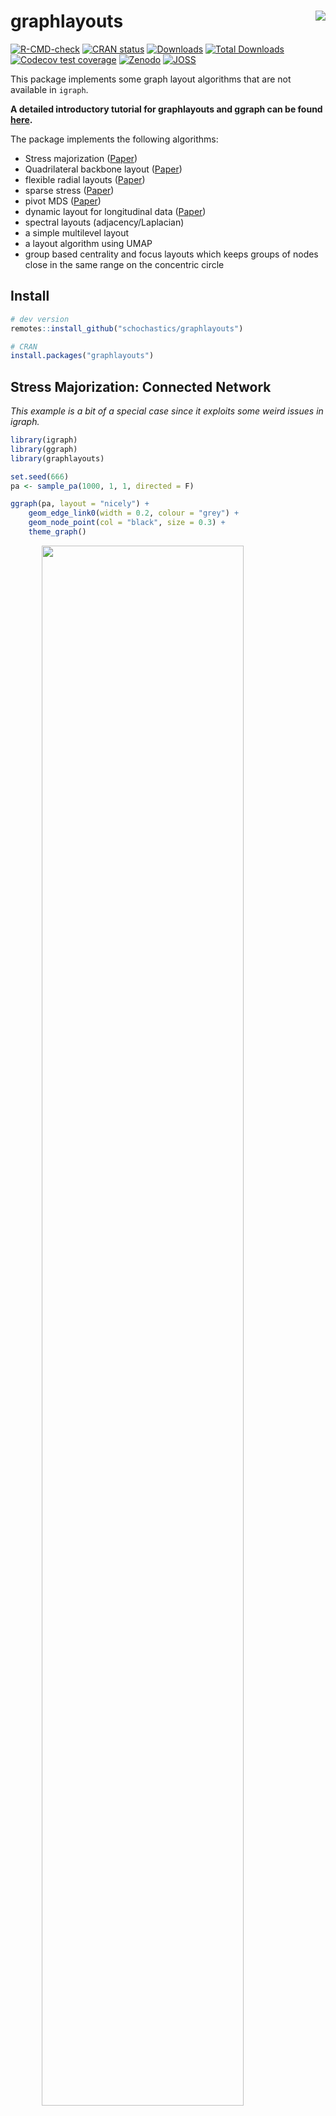 
<!-- README.md is generated from README.Rmd. Please edit that file -->

# graphlayouts <img src="man/figures/logo.png" align="right"/>

[![R-CMD-check](https://github.com/schochastics/graphlayouts/workflows/R-CMD-check/badge.svg)](https://github.com/schochastics/graphlayouts/actions)
[![CRAN
status](https://www.r-pkg.org/badges/version/graphlayouts)](https://cran.r-project.org/package=graphlayouts)
[![Downloads](https://cranlogs.r-pkg.org/badges/graphlayouts)](https://CRAN.R-project.org/package=graphlayouts)
[![Total
Downloads](https://cranlogs.r-pkg.org/badges/grand-total/graphlayouts)](https://CRAN.R-project.org/package=graphlayouts)
[![Codecov test
coverage](https://codecov.io/gh/schochastics/graphlayouts/branch/main/graph/badge.svg)](https://app.codecov.io/gh/schochastics/graphlayouts?branch=main)
[![Zenodo](https://zenodo.org/badge/DOI/10.5281/zenodo.7870213.svg)](https://doi.org/10.5281/zenodo.7870213)
[![JOSS](https://joss.theoj.org/papers/10.21105/joss.05238/status.svg)](https://doi.org/10.21105/joss.05238)

This package implements some graph layout algorithms that are not
available in `igraph`.

**A detailed introductory tutorial for graphlayouts and ggraph can be
found [here](https://www.mr.schochastics.net/material/netVizR/).**

The package implements the following algorithms:

-   Stress majorization
    ([Paper](https://graphviz.gitlab.io/_pages/Documentation/GKN04.pdf))
-   Quadrilateral backbone layout
    ([Paper](https://jgaa.info/accepted/2015/NocajOrtmannBrandes2015.19.2.pdf))
-   flexible radial layouts
    ([Paper](https://jgaa.info/accepted/2011/BrandesPich2011.15.1.pdf))
-   sparse stress ([Paper](https://arxiv.org/abs/1608.08909))
-   pivot MDS
    ([Paper](https://kops.uni-konstanz.de/bitstream/handle/123456789/5741/bp_empmdsld_06.pdf?sequence=1&isAllowed=y))
-   dynamic layout for longitudinal data
    ([Paper](https://kops.uni-konstanz.de/bitstream/handle/123456789/20924/Brandes_209246.pdf?sequence=2))
-   spectral layouts (adjacency/Laplacian)
-   a simple multilevel layout
-   a layout algorithm using UMAP
-   group based centrality and focus layouts which keeps groups of nodes
    close in the same range on the concentric circle

## Install

``` r
# dev version
remotes::install_github("schochastics/graphlayouts")

# CRAN
install.packages("graphlayouts")
```

## Stress Majorization: Connected Network

*This example is a bit of a special case since it exploits some weird
issues in igraph.*

``` r
library(igraph)
library(ggraph)
library(graphlayouts)

set.seed(666)
pa <- sample_pa(1000, 1, 1, directed = F)

ggraph(pa, layout = "nicely") +
    geom_edge_link0(width = 0.2, colour = "grey") +
    geom_node_point(col = "black", size = 0.3) +
    theme_graph()
```

<img src="man/figures/README-example-1.png" width="80%" style="display: block; margin: auto;" />

``` r
ggraph(pa, layout = "stress") +
    geom_edge_link0(width = 0.2, colour = "grey") +
    geom_node_point(col = "black", size = 0.3) +
    theme_graph()
```

<img src="man/figures/README-example-2.png" width="80%" style="display: block; margin: auto;" />

## Stress Majorization: Unconnected Network

Stress majorization also works for networks with several components. It
relies on a bin packing algorithm to efficiently put the components in a
rectangle, rather than a circle.

``` r
set.seed(666)
g <- disjoint_union(
    sample_pa(10, directed = FALSE),
    sample_pa(20, directed = FALSE),
    sample_pa(30, directed = FALSE),
    sample_pa(40, directed = FALSE),
    sample_pa(50, directed = FALSE),
    sample_pa(60, directed = FALSE),
    sample_pa(80, directed = FALSE)
)

ggraph(g, layout = "nicely") +
    geom_edge_link0() +
    geom_node_point() +
    theme_graph()
```

<img src="man/figures/README-example_un-1.png" width="80%" style="display: block; margin: auto;" />

``` r
ggraph(g, layout = "stress", bbox = 40) +
    geom_edge_link0() +
    geom_node_point() +
    theme_graph()
```

<img src="man/figures/README-example_un-2.png" width="80%" style="display: block; margin: auto;" />

## Backbone Layout

Backbone layouts are helpful for drawing hairballs.

``` r
set.seed(665)
# create network with a group structure
g <- sample_islands(9, 40, 0.4, 15)
g <- simplify(g)
V(g)$grp <- as.character(rep(1:9, each = 40))

ggraph(g, layout = "stress") +
    geom_edge_link0(colour = rgb(0, 0, 0, 0.5), width = 0.1) +
    geom_node_point(aes(col = grp)) +
    scale_color_brewer(palette = "Set1") +
    theme_graph() +
    theme(legend.position = "none")
```

<img src="man/figures/README-hairball-1.png" width="80%" style="display: block; margin: auto;" />

The backbone layout helps to uncover potential group structures based on
edge embeddedness and puts more emphasis on this structure in the
layout.

To use the function, you need to install the package `oaqc`

``` r
install.packages("oaqc")
```

``` r
bb <- layout_as_backbone(g, keep = 0.4)
E(g)$col <- F
E(g)$col[bb$backbone] <- T

ggraph(g, layout = "manual", x = bb$xy[, 1], y = bb$xy[, 2]) +
    geom_edge_link0(aes(col = col), width = 0.1) +
    geom_node_point(aes(col = grp)) +
    scale_color_brewer(palette = "Set1") +
    scale_edge_color_manual(values = c(rgb(0, 0, 0, 0.3), rgb(0, 0, 0, 1))) +
    theme_graph() +
    theme(legend.position = "none")
```

<img src="man/figures/README-backbone-1.png" width="80%" style="display: block; margin: auto;" />

## Radial Layout with Focal Node

The function `layout_with_focus()` creates a radial layout around a
focal node. All nodes with the same distance from the focal node are on
the same circle.

``` r
library(igraphdata)
library(patchwork)
data("karate")

p1 <- ggraph(karate, layout = "focus", focus = 1) +
    draw_circle(use = "focus", max.circle = 3) +
    geom_edge_link0(edge_color = "black", edge_width = 0.3) +
    geom_node_point(aes(fill = as.factor(Faction)), size = 2, shape = 21) +
    scale_fill_manual(values = c("#8B2323", "#EEAD0E")) +
    theme_graph() +
    theme(legend.position = "none") +
    coord_fixed() +
    labs(title = "Focus on Mr. Hi")

p2 <- ggraph(karate, layout = "focus", focus = 34) +
    draw_circle(use = "focus", max.circle = 4) +
    geom_edge_link0(edge_color = "black", edge_width = 0.3) +
    geom_node_point(aes(fill = as.factor(Faction)), size = 2, shape = 21) +
    scale_fill_manual(values = c("#8B2323", "#EEAD0E")) +
    theme_graph() +
    theme(legend.position = "none") +
    coord_fixed() +
    labs(title = "Focus on John A.")

p1 + p2
```

<img src="man/figures/README-flex_focus-1.png" width="80%" style="display: block; margin: auto;" />

## Radial Centrality Layout

The function `layout_with_centrality` creates a radial layout around the
node with the highest centrality value. The further outside a node is,
the more peripheral it is.

``` r
library(igraphdata)
library(patchwork)
data("karate")

bc <- betweenness(karate)
p1 <- ggraph(karate, layout = "centrality", centrality = bc, tseq = seq(0, 1, 0.15)) +
    draw_circle(use = "cent") +
    annotate_circle(bc, format = "", pos = "bottom") +
    geom_edge_link0(edge_color = "black", edge_width = 0.3) +
    geom_node_point(aes(fill = as.factor(Faction)), size = 2, shape = 21) +
    scale_fill_manual(values = c("#8B2323", "#EEAD0E")) +
    theme_graph() +
    theme(legend.position = "none") +
    coord_fixed() +
    labs(title = "betweenness centrality")


cc <- closeness(karate)
p2 <- ggraph(karate, layout = "centrality", centrality = cc, tseq = seq(0, 1, 0.2)) +
    draw_circle(use = "cent") +
    annotate_circle(cc, format = "scientific", pos = "bottom") +
    geom_edge_link0(edge_color = "black", edge_width = 0.3) +
    geom_node_point(aes(fill = as.factor(Faction)), size = 2, shape = 21) +
    scale_fill_manual(values = c("#8B2323", "#EEAD0E")) +
    theme_graph() +
    theme(legend.position = "none") +
    coord_fixed() +
    labs(title = "closeness centrality")

p1 + p2
```

<img src="man/figures/README-flex_cent-1.png" width="80%" style="display: block; margin: auto;" />

## Large graphs

`graphlayouts` implements two algorithms for visualizing large networks
(\<100k nodes). `layout_with_pmds()` is similar to `layout_with_mds()`
but performs the multidimensional scaling only with a small number of
pivot nodes. Usually, 50-100 are enough to obtain similar results to the
full MDS.

`layout_with_sparse_stress()` performs stress majorization only with a
small number of pivots (\~50-100). The runtime performance is inferior
to pivotMDS but the quality is far superior.

A comparison of runtimes and layout quality can be found in the
[wiki](https://github.com/schochastics/graphlayouts/wiki/)  
**tl;dr**: both layout algorithms appear to be faster than the fastest
igraph algorithm `layout_with_drl()`.

Below are two examples of layouts generated for large graphs using
`layout_with_sparse_stress()`

<img src="man/figures/rt-net.png" width="80%" style="display: block; margin: auto;" />
A retweet network with 18k nodes and 61k edges

<img src="man/figures/squad_network2022_small.png" width="80%" style="display: block; margin: auto;" />
A network of football players with 165K nodes and 6M edges.

## dynamic layouts

`layout_as_dynamic()` allows you to visualize snapshots of longitudinal
network data. Nodes are anchored with a reference layout and only moved
slightly in each wave depending on deleted/added edges. In this way, it
is easy to track down specific nodes throughout time. Use `patchwork` to
put the individual plots next to each other.

``` r
# remotes::install_github("schochastics/networkdata")
library(networkdata)
# longitudinal dataset of friendships in a school class
data("s50")

xy <- layout_as_dynamic(s50, alpha = 0.2)
pList <- vector("list", length(s50))

for (i in seq_along(s50)) {
    pList[[i]] <- ggraph(s50[[i]], layout = "manual", x = xy[[i]][, 1], y = xy[[i]][, 2]) +
        geom_edge_link0(edge_width = 0.6, edge_colour = "grey66") +
        geom_node_point(shape = 21, aes(fill = as.factor(smoke)), size = 3) +
        geom_node_text(aes(label = 1:50), repel = T) +
        scale_fill_manual(
            values = c("forestgreen", "grey25", "firebrick"),
            labels = c("no", "occasional", "regular"),
            name = "smoking",
            guide = ifelse(i != 2, "none", "legend")
        ) +
        theme_graph() +
        theme(legend.position = "bottom") +
        labs(title = paste0("Wave ", i))
}
wrap_plots(pList)
```

<img src="man/figures/dynamic_ex.png" width="80%" style="display: block; margin: auto;" />

## Layout manipulation

The functions `layout_mirror()` and `layout_rotate()` can be used to
manipulate an existing layout

<img src="man/figures/layout_manipulation.png" width="80%" style="display: block; margin: auto;" />

# How to reach out?

### Where do I report bugs?

Simply [open an
issue](https://github.com/schochastics/graphlayouts/issues/new) on
GitHub.

### How do I contribute to the package?

If you have an idea (but no code yet), [open an
issue](https://github.com/schochastics/graphlayouts/issues/new) on
GitHub. If you want to contribute with a specific feature and have the
code ready, fork the repository, add your code, and create a pull
request.

### Do you need support?

The easiest way is to [open an
issue](https://github.com/schochastics/graphlayouts/issues/new) - this
way, your question is also visible to others who may face similar
problems.

### Code of Conduct

Please note that the graphlayouts project is released with a
[Contributor Code of
Conduct](https://contributor-covenant.org/version/2/1/CODE_OF_CONDUCT.html).
By contributing to this project, you agree to abide by its terms.
